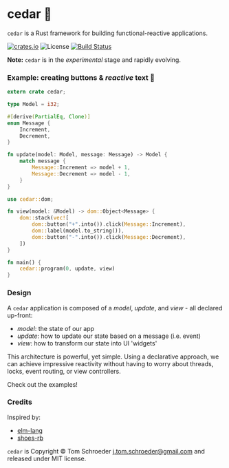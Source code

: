 
# cedar :evergreen_tree:

`cedar` is a Rust framework for building functional-reactive applications.

[![crates.io](https://img.shields.io/crates/v/cedar.svg)](https://crates.io/crates/cedar)
![License](https://img.shields.io/crates/l/cedar.svg)
[![Build Status](https://travis-ci.org/jtomschroeder/cedar.svg?branch=master)](https://travis-ci.org/jtomschroeder/cedar)

**Note:** `cedar` is in the *experimental* stage and rapidly evolving.

### Example: creating buttons & *reactive* text :rocket:

```rust
extern crate cedar;

type Model = i32;

#[derive(PartialEq, Clone)]
enum Message {
    Increment,
    Decrement,
}

fn update(model: Model, message: Message) -> Model {
    match message {
        Message::Increment => model + 1,
        Message::Decrement => model - 1,
    }
}

use cedar::dom;

fn view(model: &Model) -> dom::Object<Message> {
    dom::stack(vec![
        dom::button("+".into()).click(Message::Increment),
        dom::label(model.to_string()),
        dom::button("-".into()).click(Message::Decrement),
    ])
}

fn main() {
    cedar::program(0, update, view)
}
```

### Design

A `cedar` application is composed of a *model*, *update*, and *view* - all declared up-front:

- *model*: the state of our app
- *update*: how to update our state based on a message (i.e. event)
- *view*: how to transform our state into UI 'widgets'

This architecture is powerful, yet simple. Using a declarative approach, we can achieve impressive reactivity without having to worry about threads, locks, event routing, or view controllers.

Check out the examples!

### Credits

Inspired by:
- [elm-lang](http://elm-lang.org)
- [shoes-rb](http://shoesrb.com)

`cedar` is Copyright © Tom Schroeder <j.tom.schroeder@gmail.com> and released under MIT license.
